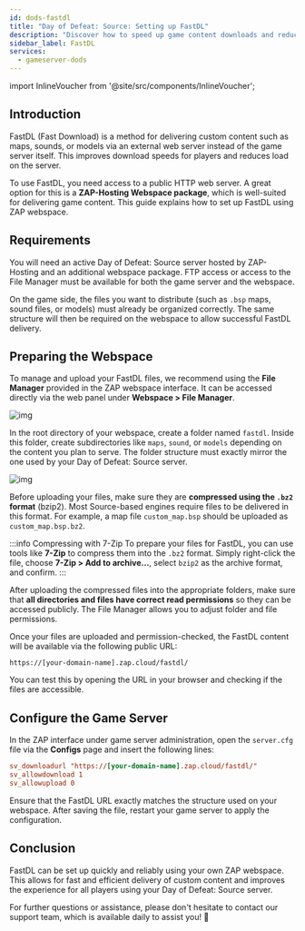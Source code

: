 ```yaml
---
id: dods-fastdl
title: "Day of Defeat: Source: Setting up FastDL"
description: "Discover how to speed up game content downloads and reduce server load with FastDL using ZAP-Hosting webspace → Learn more now"
sidebar_label: FastDL
services:
  - gameserver-dods
---
```


import InlineVoucher from '@site/src/components/InlineVoucher';


## Introduction

FastDL (Fast Download) is a method for delivering custom content such as maps, sounds, or models via an external web server instead of the game server itself. This improves download speeds for players and reduces load on the server.

To use FastDL, you need access to a public HTTP web server. A great option for this is a **ZAP-Hosting Webspace package**, which is well-suited for delivering game content. This guide explains how to set up FastDL using ZAP webspace.

<InlineVoucher />

## Requirements

You will need an active Day of Defeat: Source server hosted by ZAP-Hosting and an additional webspace package. FTP access or access to the File Manager must be available for both the game server and the webspace.

On the game side, the files you want to distribute (such as `.bsp` maps, sound files, or models) must already be organized correctly. The same structure will then be required on the webspace to allow successful FastDL delivery.

## Preparing the Webspace

To manage and upload your FastDL files, we recommend using the **File Manager** provided in the ZAP webspace interface. It can be accessed directly via the web panel under **Webspace > File Manager**.

![img](https://screensaver01.zap-hosting.com/index.php/s/dptRwGTgL6bHXrE/preview)

In the root directory of your webspace, create a folder named `fastdl`. Inside this folder, create subdirectories like `maps`, `sound`, or `models` depending on the content you plan to serve. The folder structure must exactly mirror the one used by your Day of Defeat: Source server.

![img](https://screensaver01.zap-hosting.com/index.php/s/beCCJPFT5si3wRZ/preview)

Before uploading your files, make sure they are **compressed using the `.bz2` format** (bzip2). Most Source-based engines require files to be delivered in this format. For example, a map file `custom_map.bsp` should be uploaded as `custom_map.bsp.bz2`.

:::info Compressing with 7-Zip
To prepare your files for FastDL, you can use tools like **7-Zip** to compress them into the `.bz2` format. Simply right-click the file, choose **7-Zip > Add to archive...**, select `bzip2` as the archive format, and confirm.
:::

After uploading the compressed files into the appropriate folders, make sure that **all directories and files have correct read permissions** so they can be accessed publicly. The File Manager allows you to adjust folder and file permissions.

Once your files are uploaded and permission-checked, the FastDL content will be available via the following public URL:

```
https://[your-domain-name].zap.cloud/fastdl/
```

You can test this by opening the URL in your browser and checking if the files are accessible.

## Configure the Game Server

In the ZAP interface under game server administration, open the `server.cfg` file via the **Configs** page and insert the following lines:

```cfg
sv_downloadurl "https://[your-domain-name].zap.cloud/fastdl/"
sv_allowdownload 1
sv_allowupload 0
```

Ensure that the FastDL URL exactly matches the structure used on your webspace. After saving the file, restart your game server to apply the configuration.

## Conclusion

FastDL can be set up quickly and reliably using your own ZAP webspace. This allows for fast and efficient delivery of custom content and improves the experience for all players using your Day of Defeat: Source server.

For further questions or assistance, please don't hesitate to contact our support team, which is available daily to assist you! 🙂

<InlineVoucher />
